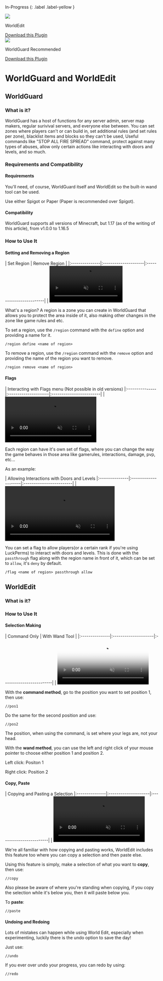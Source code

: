 <!-- ---
layout: post
title:  "WorldGuard and WorldEdit"
categories: Minecraft
icon: <i class='fa-light fa-puzzle'></i>
permalink: /minecraft/plugins/worldguard-and-worldedit/
tags: minecraft edit paint brush structure wand protect guard restrict area region define 

author: Korbs
authorGitHub: korbsstudio
--- -->

In-Progress
{: .label .label-yellow }



<div class="install-plugin">
    <img src="https://enginehub.org/static/worldedit-logo.a212455e.svg">
    <p>WorldEdit</p>
    <a href="https://enginehub.org/worldedit/">Download this Plugin</a>
</div>

<div class="install-plugin">
    <img src="https://enginehub.org/static/worldguard-logo.7ceabec8.svg">
    <p>WorldGuard <span class="label label-green" id="plugin-recommend">Recommended</span></p>
    <a href="https://enginehub.org/worldguard/">Download this Plugin</a>
</div>

# WorldGuard and WorldEdit
## WorldGuard
### What is it?
WorldGuard has a host of functions for any server admin, server map makers, regular surivival servers, and everyone else between. You can set zones where players can't or can build in, set additional rules (and set rules per zone), blacklist items and blocks so they can't be used, Useful commands like "STOP ALL FIRE SPREAD" command, protect against many types of abuses, allow only certain actions like interacting with doors and levels, and so much.

### Requirements and Compatibility
#### Requirements
You'll need, of course, WorldGuard itself and WorldEdit so the built-in wand tool can be used.

Use either Spigot or Paper (Paper is recommended over Spigot).

#### Compatibility
WorldGuard supports all versions of Minecraft, but 1.17 (as of the writing of this article), from v1.0.0 to 1.16.5

### How to Use It
#### Setting and Removing a Region
<!-- Leave the two lines below commented in, for whatever reason, the other chat below won't work without it, yes I know it's weird. -->
<!-- | Preview        | Color Code                                      | -->
<!-- |:---------------|:---------------------|:-------------------------| -->

| Set Region | Remove Region      |
|:---------------|:---------------------|:-------------------------|
| <video style="height: 120px; object-fit: cover; object-position: top;" src="https://help.falixnodes.net/assets/videos/worldguard/wg-define.webm" controls muted> | <video style="height: 120px; object-fit: cover; object-position: top;" src="https://help.falixnodes.net/assets/videos/worldguard/wg-remove.webm" controls muted>

What's a region? A region is a zone you can create in WorldGuard that allows you to protect the area inside of it, also making other changes in the zone like game rules and etc.

To set a region, use the `/region` command with the `define` option and providing a name for it.
```
/region define <name of region>
```

To remove a region, use the `/region` command with the `remove` option and providing the name of the region you want to remove.
```
/region remove <name of region>
```

#### Flags
<!-- Leave the two lines below commented in, for whatever reason, the other chat below won't work without it, yes I know it's weird. -->
<!-- | Preview        | Color Code                                      | -->
<!-- |:---------------|:---------------------|:-------------------------| -->

| Interacting with Flags menu (Not possible in old versions)
|:---------------|:---------------------|:-------------------------|
| <video src="https://help.falixnodes.net/assets/videos/worldguard/flags-wg.webm" controls muted>

Each region can have it's own set of flags, where you can change the way the game behaves in those area like gamerules, interactions, damage, pvp, etc...

As an example:
<!-- Leave the two lines below commented in, for whatever reason, the other chat below won't work without it, yes I know it's weird. -->
<!-- | Preview        | Color Code                                      | -->
<!-- |:---------------|:---------------------|:-------------------------| -->

| Allowing Interactions with Doors and Levels 
|:---------------|:---------------------|:-------------------------|
| <video style="height: 180px; object-fit: cover; object-position: top;" src="https://help.falixnodes.net/assets/videos/worldguard/wg-allow-passthrough.webm" controls muted>

You can set a flag to allow players(or a certain rank if you're using LuckPerms) to interact with doors and levels. This is done with the `passthrough` flag along with the region name in front of it, which can be set to `allow`, it's `deny` by default.

```
/flag <name of region> passthrough allow
```


## WorldEdit
### What is it?

### How to Use It
#### Selection Making
<!-- Leave the two lines below commented in, for whatever reason, the other chat below won't work without it, yes I know it's weird. -->
<!-- | Preview        | Color Code                                      | -->
<!-- |:---------------|:---------------------|:-------------------------| -->

| Command Only | With Wand Tool         |
|:---------------|:---------------------|:-------------------------|
| <video poster="https://i.imgur.com/LV1ErEr.png" src="https://help.falixnodes.net/assets/videos/worldedit/pos-we.webm" controls muted> | <video poster="https://i.imgur.com/WRKUTv7.png" src="https://help.falixnodes.net/assets/videos/worldedit/pos-we-wand.webm" controls muted>

With the **command method**, go to the position you want to set position 1, then use:
```
//pos1
```
Do the same for the second position and use:
```
//pos2
```
The position, when using the command, is set where your legs are, not your head.

With the **wand method**, you can use the left and right click of your mouse pointer to choose either position 1 and position 2.

Left click: Positon 1

Right click: Position 2

#### Copy, Paste
<!-- Leave the two lines below commented in, for whatever reason, the other chat below won't work without it, yes I know it's weird. -->
<!-- | Preview        | Color Code                                      | -->
<!-- |:---------------|:---------------------|:-------------------------| -->

| Copying and Pasting a Selection
|:---------------|:---------------------|:-------------------------|
| <video src="https://help.falixnodes.net/assets/videos/worldguard/copy-paste.webm" controls muted>

We're all familiar with how copying and pasting works, WorldEdit includes this feature too where you can copy a selection and then paste else.

Using this feature is simply, make a selection of what you want to **copy**, then use:
```
//copy
```

Also please be aware of where you're standing when copying, if you copy the selection while it's below you, then it will paste below you.

To **paste**:
```
//paste
```

#### Undoing and Redoing
Lots of mistakes can happen while using World Edit, especially when experimenting, luckily there is the undo option to save the day!

Just use:
```
//undo
```

If you ever over undo your progress, you can redo by using:
```
//redo
```